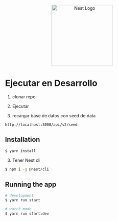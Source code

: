 <p align="center">
  <a href="http://nestjs.com/" target="blank"><img src="https://nestjs.com/img/logo-small.svg" width="200" alt="Nest Logo" /></a>
</p>

# Ejecutar en Desarrollo

1. clonar repo
2. Ejecutar

5. recargar base de datos con seed de data
```
http://localhost:3000/api/v2/seed
```

## Installation

```bash
$ yarn install
```

3. Tener Nest cli

```bash
$ npm i -g @nest/cli
```

## Running the app

```bash
# development
$ yarn run start

# watch mode
$ yarn run start:dev


